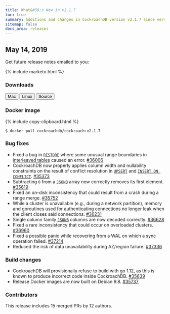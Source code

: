 ```yaml
---
title: What&#39;s New in v2.1.7
toc: true
summary: Additions and changes in CockroachDB version v2.1.7 since version v2.1.6
sitemap: false
docs_area: releases 
---
```


## May 14, 2019

Get future release notes emailed to you:

{%  include marketo.html %}

### Downloads

<div id="os-tabs" class="clearfix os-tabs_button-outline-primary">
    <a href="https://binaries.cockroachdb.com/cockroach-v2.1.7.darwin-10.9-amd64.tgz"><button id="mac" data-eventcategory="mac-binary-release-notes">Mac</button></a>
    <a href="https://binaries.cockroachdb.com/cockroach-v2.1.7.linux-amd64.tgz"><button id="linux" data-eventcategory="linux-binary-release-notes">Linux</button></a>
    <a href="https://binaries.cockroachdb.com/cockroach-v2.1.7.src.tgz"><button id="source" data-eventcategory="source-release-notes">Source</button></a>
</div>

### Docker image

{%  include copy-clipboard.html %}
~~~shell
$ docker pull cockroachdb/cockroach:v2.1.7
~~~

### Bug fixes

- Fixed a bug in [`RESTORE`](../v2.1/restore.html) where some unusual range boundaries in [interleaved tables](../v2.1/interleave-in-parent.html) caused an error. [#36006][#36006]
- CockroachDB now properly applies column width and nullability constraints on the result of conflict resolution in [`UPSERT`](../v2.1/upsert.html) and [`INSERT ON CONFLICT`](../v2.1/insert.html). [#35373][#35373]
- Subtracting `0` from a [`JSONB`](../v2.1/jsonb.html) array now correctly removes its first element. [#35619][#35619]
- Fixed an on-disk inconsistency that could result from a crash during a range merge. [#35752][#35752]
- While a cluster is unavailable (e.g., during a network partition), memory and goroutines used for authenticating connections no longer leak when the client closes said connections. [#36231][#36231]
- Single column family [`JSONB`](../v2.1/jsonb.html) columns are now decoded correctly. [#36628][#36628]
- Fixed a rare inconsistency that could occur on overloaded clusters. [#36960][#36960]
- Fixed a possible panic while recovering from a WAL on which a sync operation failed. [#37214][#37214]
- Reduced the risk of data unavailability during AZ/region failure. [#37336][#37336]

### Build changes

- CockroachDB will provisionally refuse to build with go 1.12, as this is known to produce incorrect code inside CockroachDB. [#35639][#35639]
- Release Docker images are now built on Debian 9.8. [#35737][#35737]

### Contributors

This release includes 15 merged PRs by 12 authors.

[#35373]: https://github.com/cockroachdb/cockroach/pull/35373
[#35619]: https://github.com/cockroachdb/cockroach/pull/35619
[#35639]: https://github.com/cockroachdb/cockroach/pull/35639
[#35737]: https://github.com/cockroachdb/cockroach/pull/35737
[#35752]: https://github.com/cockroachdb/cockroach/pull/35752
[#36006]: https://github.com/cockroachdb/cockroach/pull/36006
[#36231]: https://github.com/cockroachdb/cockroach/pull/36231
[#36628]: https://github.com/cockroachdb/cockroach/pull/36628
[#36960]: https://github.com/cockroachdb/cockroach/pull/36960
[#37214]: https://github.com/cockroachdb/cockroach/pull/37214
[#37336]: https://github.com/cockroachdb/cockroach/pull/37336

